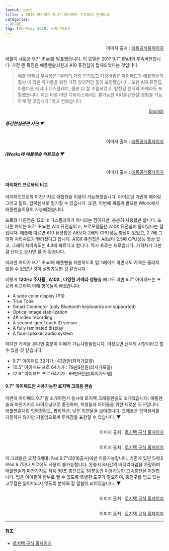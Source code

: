 ```yaml
---  
layout: post  
title: ✚ 2018 아이패드 9.7" 아이패드 프로와이 전격비교
categories:
- 아이패드
tag: [아이패드, 2018, 뉴아이패드]
---  
```

<div class="markdown-image">
<img src="/assets/article_images/2018-03-30-2018ipad9.7/1.png" alt="" align="middle"/>
<p style="text-align:right">
이미지 출처 : <a href="http://www.apple.com/kr">애플공식홈페이지</a></p> </div>

<p class="drop-korean">
애플이 새로운 9.7" iPad를 발표했습니다. 이 모델은 2017 9.7" iPad의 후속버전입니다. 가장 큰 특징은 애플펜슬지원과 A10 퓨전칩이 탑재되었다는 것입니다.</p>

>애플 마케팅 부사장은 "우리의 가장 인기있고 가성비좋은 아이패드가 애플펜슬과 훨씬 더 많은 유저들을 위한 가장 창의적인 툴이 포함됐습니다. 또한 A10 퓨전칩, 아름다운 레티나 디스플레이, 훨씬 더 잘 조립되었고, 발전된 센서와 카메라도 포함됐습니다. 이는 다른 어떤 디바이스에서도 불가능한 AR(증강현실)경험을 가능하게 할 것입니다."라고 전했습니다.

<div id="english" style="display:none;line-height:1.7;padding:15px 12px 12px 12px">
Apple’s vice president of Product Marketing. “Our most popular and affordable iPad now includes support for Apple Pencil, bringing the advanced capabilities of one of our most creative tools to even more users. This iPad also has the power of the A10 Fusion chip, combined with the big, beautiful Retina display, advanced cameras and sensors that enable incredible AR experiences simply not possible on other devices.”
</div>
<div>
<p style="text-align:right"><a href="#english" onclick="kuisin('english'); return false;">English</a></p>
</div>

##### 증강현실관련 사진 ▼
<div class="markdown-image">
<img src="/assets/article_images/2018-03-30-2018ipad9.7/2.png" alt="" align="middle"/><p style="text-align:right">
이미지 출처 : <a href="http://www.apple.com/kr">애플공식홈페이지</a></p> </div>

##### iWorks에 애플펜슬 적용모습 ▼
<div class="markdown-image">
<img src="/assets/article_images/2018-03-30-2018ipad9.7/3.jpg" alt="" align="middle"/><p style="text-align:right">
이미지 출처 : <a href="http://www.apple.com/kr">애플공식홈페이지</a></p> </div>

#### 아이패드 프로와의 비교
아이패드프로와 마찬가지로 애플펜슬 이용이 가능해졌습니다. 라이트닝 기반의 페어링 그리고 틽트, 압력센서로 필기할 수 있습니다. 또한, 이번에 새롭게 발표한 iWork에서 애플펜슬이용이 가능해졌습니다.

프로와 다른점은 120Hz 디스플레이가 아니라는 점이지만, 충분히 사용할만 합니다. 또 다른 차이는 9.7" iPad는 A10 퓨전칩이고, 프로모델들은 A10X 퓨전칩이 들어있다는 점입니다. 애플에 따르면 A10 퓨젼칩은 A8보다 2배의 CPU성능 향상이 있었고, 2.7배 그래픽 처리속도가 빨라졌다고 합니다. A10X 퓨전칩은 A8보다 2.5배 CPU성능 향상 있고, 그래픽 처리속도는 4.3배 빠르다고 합니다. 역시 프로는 프로입니다. 가격차가 그만큼 난다고 보시면 될 거 같습니다.

이러한 차이가 9.7" iPad에 애플펜슬 지원하도록 업그레이드 하면서도 가격은 올리지 않을 수 있었던 것이 설명가능한 것 같습니다.

이렇게 **120Hz 주사율 , A10X , 다양한 카메라 성능**을 빼고도 이번 9.7" 아이패드는 프로와 비교하여 아래 항목들이 빠졌습니다.

* A wide color display (P3)
* True Tone
* Smart Connector (only Bluetooth keyboards are supported)
* Optical image stabilization
* 4K video recording
* A second-gen Touch ID sensor
* A fully laminated display
* A four-speaker audio system

하지만 가격을 본다면 충분히 이해가 가능사항들입니다. 이정도면 선택의 사항이라고 할 수 있을 것 같습니다.
* 9.7" 아이패드 32기가 : 43만원(최저가모델)
* 10.5" 아이패드 프로 64기가 : 79만9천원(최저가모델)
* 12.9" 아이패드 프로 64기가 : 99만9천원(최저가모델)

#### 9.7" 아이패드만 사용가능한 로지텍 크래용 펜슬
이번에 아이패드 9.7"을 소개하면서 동시에 로지텍 크레용펜슬도 소개했습니다. 애플펜슬과 마찬가지로 라이트닝으로 충전하며, 학생들과 아이들을 위한 새로운 도구입니다. 애플펜슬처럼 입력정확도, 팜리젝션, 낮은 지연율을 보여줍니다. 크레용은 압력센서를 지원하지 않지만 기울임으로써 두께감을 표한할 수 있습니다. ▼

<div class="markdown-image">
<img src="/assets/article_images/2018-03-30-2018ipad9.7/4.jpg" alt="" align="middle"/>

<p style="text-align:right">
이미지 출처 : <a href="https://www.logitech.com/en-us/product/crayon">로지텍 공식 홈페이지</a></p></div>

<div class="markdown-image">
<img src="/assets/article_images/2018-03-30-2018ipad9.7/5.jpg" alt="" align="middle"/>

<p style="text-align:right">
이미지 출처 : <a href="https://www.logitech.com/en-us/product/crayon">로지텍 공식 홈페이지</a></p></div>

이 크레용은 오직 6세대 iPad 9.7"(2018출시)에만 이용가능합니다. 기존에 있던 5세대 iPad 9.7이나 프로에도 사용이 불가능합니다. 완충시 8시간의 배터리타임을 자랑하며 애플펜슬과 마찬가지로 처음 90초 충전으로 30분동안 이용가능한 고속충전을 지원합니다. 팁은 아이들이 함부로 뺄 수 없도록 특별한 도구가 필요하며, 충전구를 덥고 있는 고무캡은 잃어버리지 않도록 본체와 잘 결합이 되어있습니다. ▼

<div class="markdown-image">
<img src="/assets/article_images/2018-03-30-2018ipad9.7/6.jpg" alt="" align="middle"/>

<p style="text-align:right">
이미지 출처 : <a href="https://www.logitech.com/en-us/product/crayon">로지텍 공식 홈페이지</a></p></div>

<div class="markdown-image">
<img src="/assets/article_images/2018-03-30-2018ipad9.7/7.jpg" alt="" align="middle"/>

<p style="text-align:right">
이미지 출처 : <a href="https://www.logitech.com/en-us/product/crayon">로지텍 공식 홈페이지</a></p></div>

---
#### 참조
* [로지텍 공식 홈페이지](https://www.logitech.com/en-us/product/crayon)
